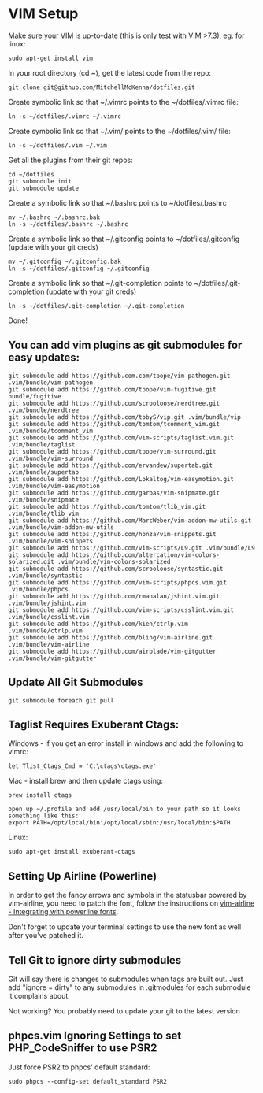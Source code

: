 VIM Setup
========

Make sure your VIM is up-to-date (this is only test with VIM >7.3), eg. for linux:

    sudo apt-get install vim

In your root directory (cd ~), get the latest code from the repo:

    git clone git@github.com/MitchellMcKenna/dotfiles.git

Create symbolic link so that ~/.vimrc points to the ~/dotfiles/.vimrc file:

    ln -s ~/dotfiles/.vimrc ~/.vimrc

Create symbolic link so that ~/.vim/ points to the ~/dotfiles/.vim/ file:

    ln -s ~/dotfiles/.vim ~/.vim

Get all the plugins from their git repos:

    cd ~/dotfiles
    git submodule init
    git submodule update

Create a symbolic link so that ~/.bashrc points to ~/dotfiles/.bashrc

    mv ~/.bashrc ~/.bashrc.bak
    ln -s ~/dotfiles/.bashrc ~/.bashrc

Create a symbolic link so that ~/.gitconfig points to ~/dotfiles/.gitconfig (update with your git creds)

    mv ~/.gitconfig ~/.gitconfig.bak
    ln -s ~/dotfiles/.gitconfig ~/.gitconfig

Create a symbolic link so that ~/.git-completion points to ~/dotfiles/.git-completion (update with your git creds)

    ln -s ~/dotfiles/.git-completion ~/.git-completion

Done!

You can add vim plugins as git submodules for easy updates:
-----------------------------------------------------------
    git submodule add https://github.com.com/tpope/vim-pathogen.git .vim/bundle/vim-pathogen
    git submodule add https://github.com/tpope/vim-fugitive.git bundle/fugitive
    git submodule add https://github.com/scrooloose/nerdtree.git .vim/bundle/nerdtree
    git submodule add https://github.com/tobyS/vip.git .vim/bundle/vip
    git submodule add https://github.com/tomtom/tcomment_vim.git .vim/bundle/tcomment_vim
    git submodule add https://github.com/vim-scripts/taglist.vim.git .vim/bundle/taglist
    git submodule add https://github.com/tpope/vim-surround.git .vim/bundle/vim-surround
    git submodule add https://github.com/ervandew/supertab.git .vim/bundle/supertab
    git submodule add https://github.com/Lokaltog/vim-easymotion.git .vim/bundle/vim-easymotion
    git submodule add https://github.com/garbas/vim-snipmate.git .vim/bundle/snipmate
    git submodule add https://github.com/tomtom/tlib_vim.git .vim/bundle/tlib_vim
    git submodule add https://github.com/MarcWeber/vim-addon-mw-utils.git .vim/bundle/vim-addon-mw-utils
    git submodule add https://github.com/honza/vim-snippets.git .vim/bundle/vim-snippets
    git submodule add https://github.com/vim-scripts/L9.git .vim/bundle/L9
    git submodule add https://github.com/altercation/vim-colors-solarized.git .vim/bundle/vim-colors-solarized
    git submodule add https://github.com/scrooloose/syntastic.git .vim/bundle/syntastic
    git submodule add https://github.com/vim-scripts/phpcs.vim.git .vim/bundle/phpcs
    git submodule add https://github.com/rmanalan/jshint.vim.git .vim/bundle/jshint.vim
    git submodule add https://github.com/vim-scripts/csslint.vim.git .vim/bundle/csslint.vim
    git submodule add https://github.com/kien/ctrlp.vim .vim/bundle/ctrlp.vim
    git submodule add https://github.com/bling/vim-airline.git .vim/bundle/vim-airline
    git submodule add https://github.com/airblade/vim-gitgutter .vim/bundle/vim-gitgutter

Update All Git Submodules
-------------------------

    git submodule foreach git pull

Taglist Requires Exuberant Ctags:
---------------------------------

Windows - if you get an error install in windows and add the following to vimrc:

    let Tlist_Ctags_Cmd = 'C:\ctags\ctags.exe'

Mac - install brew and then update ctags using:

    brew install ctags

    open up ~/.profile and add /usr/local/bin to your path so it looks something like this:
    export PATH=/opt/local/bin:/opt/local/sbin:/usr/local/bin:$PATH

Linux:

    sudo apt-get install exuberant-ctags

Setting Up Airline (Powerline)
------------------------------

In order to get the fancy arrows and symbols in the statusbar powered by vim-airline, you need to patch the font, follow the instructions on [vim-airline - Integrating with powerline fonts](https://github.com/bling/vim-airline#integrating-with-powerline-fonts).

Don't forget to update your terminal settings to use the new font as well after you've patched it.


Tell Git to ignore dirty submodules
-----------------------------------

Git will say there is changes to submodules when tags are built out. Just add "ignore = dirty" to any submodules in .gitmodules for each submodule it complains about.

Not working? You probably need to update your git to the latest version

phpcs.vim Ignoring Settings to set PHP_CodeSniffer to use PSR2
--------------------------------------------------------------

Just force PSR2 to phpcs' default standard:

    sudo phpcs --config-set default_standard PSR2
